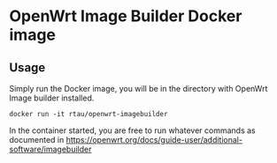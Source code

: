 # OpenWrt Image Builder Docker image

## Usage
Simply run the Docker image, you will be in the directory with OpenWrt Image builder installed.


```
docker run -it rtau/openwrt-imagebuilder
```

In the container started, you are free to run whatever commands as documented in https://openwrt.org/docs/guide-user/additional-software/imagebuilder

